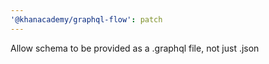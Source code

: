 ```yaml
---
'@khanacademy/graphql-flow': patch
---
```


Allow schema to be provided as a .graphql file, not just .json
